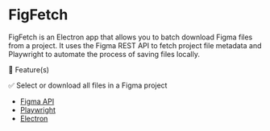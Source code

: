 # FigFetch

FigFetch is an Electron app that allows you to batch download Figma files from a project. It uses the Figma REST API to fetch project file metadata and Playwright to automate the process of saving files locally.

🚀 Feature(s)

✅ Select or download all files in a Figma project

* [Figma API](https://www.figma.com/developers/api)
* [Playwright](https://playwright.dev)
* [Electron](https://www.electronjs.org)